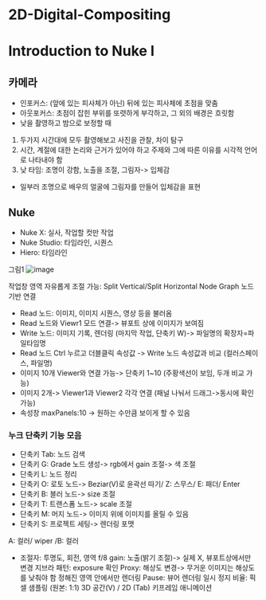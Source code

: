 # 2D-Digital-Compositing
Introduction to Nuke I
  =============
## 카메라
-	인포커스: (앞에 있는 피사체가 아닌) 뒤에 있는 피사체에 초점을 맞춤
-	아웃포커스: 초점이 잡힌 부위를 또렷하게 부각하고, 그 외의 배경은 흐릿함
-	낮을 촬영하고 밤으로 보정할 때
1)	두가지 시간대에 모두 촬영해보고 사진을 관찰, 차이 탐구
2)	시간, 계절에 대한 논리와 근거가 있어야 하고 주제와 그에 따른 이유를 시각적 언어로 나타내야 함
3)	낮 타임: 조명이 강함, 노출을 조절, 그림자-> 입체감
-	일부러 조명으로 배우의 얼굴에 그림자를 만들어 입체감을 표현

## Nuke
-	Nuke X: 실사, 작업할 컷만 작업
-	Nuke Studio: 타임라인, 시퀀스
-	Hiero: 타임라인


 그림1
 ![image](https://user-images.githubusercontent.com/112869155/195487525-1af9544a-7eb4-45fc-8305-e2a1dc063a3e.png)

 
작업창 영역 자유롭게 조절 가능: Split Vertical/Split Horizontal
Node Graph
노드기반 연결
-	Read 노드: 이미지, 이미지 시퀀스, 영상 등을 불러옴
-	Read 노드와 Viewr1 모드 연결-> 뷰포트 상에 이미지가 보여짐
-	Write 노드: 이미지 기록, 렌더링 (마지막 작업, 단축키 W)-> 파일명의 확장자=파일타임명 
-	Read 노드 Ctrl 누르고 더블클릭 속성값 -> Write 노드 속성값과 비교 (컬러스페이스, 파일명)  
-	이미지 10개 Viewer와 연결 가능-> 단축키 1~10 (주황색선이 보임, 두개 비교 가능)
-	이미지 2개-> Viewer1과 Viewer2 각각 연결 (패널 나눠서 드래그->동시에 확인 가능)
-	속성창 maxPanels:10 -> 원하는 수만큼 보이게 할 수 있음 

### 누크 단축키 기능 모음
-	단축키 Tab: 노드 검색
-	단축키 G: Grade 노드 생성-> rgb에서 gain 조절-> 색 조절 
-	단축키 L: 노드 정리
-	단축키 O: 로토 노드-> Beziar(V)로 윤곽선 따기/ Z: 스무스/ E: 패더/ Enter
-	단축키 B: 블러 노드-> size 조절 
-	단축키 T: 트랜스폼 노드-> scale 조절 
-	단축키 M: 머지 노드-> 이미지 위에 이미지를 올릴 수 있음
-	단축키 S: 프로젝트 세팅-> 렌더링 포맷 

A: 컬러/ wiper /B: 컬러
-	조절자: 투명도, 회전, 영역
f/8 gain: 노출(밝기 조절)-> 실제 X, 뷰포트상에서만 변경
지브라 패턴: exposure 확인
Proxy: 해상도 변경-> 무거운 이미지는 해상도를 낮춰야 함
정해진 영역 안에서만 렌더링
Pause: 뷰어 렌더링 일시 정지
비율: 픽셀 샘플링 (원본: 1:1)
3D 공간(V) / 2D (Tab)
키프레임 애니메이션
